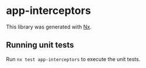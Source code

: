 # app-interceptors

This library was generated with [Nx](https://nx.dev).

## Running unit tests

Run `nx test app-interceptors` to execute the unit tests.
